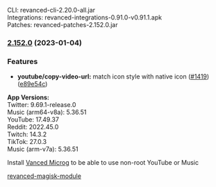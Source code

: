 CLI: revanced-cli-2.20.0-all.jar  
Integrations: revanced-integrations-0.91.0-v0.91.1.apk  
Patches: revanced-patches-2.152.0.jar  

### [2.152.0](https://github.com/revanced/revanced-patches/compare/v2.151.0...v2.152.0) (2023-01-04)
### Features
* **youtube/copy-video-url:** match icon style with native icon ([#1419](https://github.com/revanced/revanced-patches/issues/1419)) ([e89e54c](https://github.com/revanced/revanced-patches/commit/e89e54c316a2d99195d2b79e9176d34f6de0113c))

  
**App Versions:**  
Twitter: 9.69.1-release.0  
Music (arm64-v8a): 5.36.51  
YouTube: 17.49.37  
Reddit: 2022.45.0  
Twitch: 14.3.2  
TikTok: 27.0.3  
Music (arm-v7a): 5.36.51  

Install [Vanced Microg](https://github.com/TeamVanced/VancedMicroG/releases) to be able to use non-root YouTube or Music  

[revanced-magisk-module](https://github.com/j-hc/revanced-magisk-module)  
